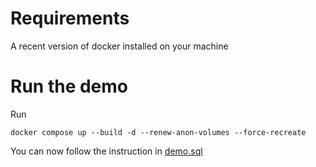 # Requirements

A recent version of docker installed on your machine

# Run the demo

Run 

`docker compose up --build -d --renew-anon-volumes --force-recreate`

You can now follow the instruction in [demo.sql](./demo.sql)

